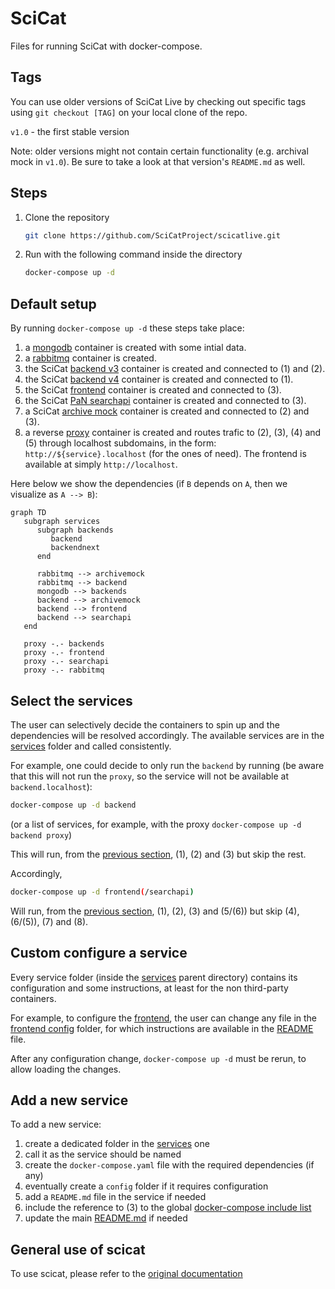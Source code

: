 # SciCat

Files for running SciCat with docker-compose.

## Tags

You can use older versions of SciCat Live by checking out specific tags using `git checkout [TAG]` on your local clone of the repo.

`v1.0` - the first stable version

Note: older versions might not contain certain functionality (e.g. archival mock in `v1.0`). Be sure to take a look at that version's `README.md` as well.

## Steps

1. Clone the repository
   ```sh
   git clone https://github.com/SciCatProject/scicatlive.git
   ```
2. Run with the following command inside the directory
   ```sh
   docker-compose up -d
   ```

## Default setup

By running `docker-compose up -d` these steps take place:
1. a [mongodb](./services/mongodb/) container is created with some intial data.
2. a [rabbitmq](./services/rabbitmq/) container is created.
3. the SciCat [backend v3](./services/backend/) container is created and connected to (1) and (2).
4. the SciCat [backend v4](./services/backendnext/) container is created and connected to (1).
5. the SciCat [frontend](./services/frontend/) container is created and connected to (3).
6. the SciCat [PaN searchapi](./services/searchapi/) container is created and connected to (3).
7. a SciCat [archive mock](./services/archivemock/) container is created and connected to (2) and (3).
8. a reverse [proxy](./services/proxy) container is created and routes trafic to (2), (3), (4) and (5) through localhost subdomains, in the form: `http://${service}.localhost` (for the ones of need). The frontend is available at simply `http://localhost`.


Here below we show the dependencies (if `B` depends on `A`, then we visualize as `A --> B`):

```mermaid
graph TD
   subgraph services
      subgraph backends
         backend
         backendnext
      end

      rabbitmq --> archivemock
      rabbitmq --> backend
      mongodb --> backends
      backend --> archivemock
      backend --> frontend
      backend --> searchapi
   end

   proxy -.- backends
   proxy -.- frontend
   proxy -.- searchapi
   proxy -.- rabbitmq
```

## Select the services

The user can selectively decide the containers to spin up and the dependencies will be resolved accordingly. The available services are in the [services](./services/) folder and called consistently.

For example, one could decide to only run the `backend` by running (be aware that this will not run the `proxy`, so the service will not be available at `backend.localhost`):

```sh
docker-compose up -d backend
```

(or a list of services, for example, with the proxy `docker-compose up -d backend proxy`)

This will run, from the [previous section](#default-setup), (1), (2) and (3) but skip the rest.

Accordingly,
```sh
docker-compose up -d frontend(/searchapi)
```

Will run, from the [previous section](#default-setup), (1), (2), (3) and (5/(6)) but skip (4), (6/(5)), (7) and (8).

## Custom configure a service

Every service folder (inside the [services](./services/) parent directory) contains its configuration and some instructions, at least for the non third-party containers.

For example, to configure the [frontend](./services/frontend/), the user can change any file in the [frontend config](./services/frontend/config/) folder, for which instructions are available in the [README](./services/frontend/README.md) file.

After any configuration change, `docker-compose up -d` must be rerun, to allow loading the changes.

## Add a new service

To add a new service:
1. create a dedicated folder in the [services](./services/) one
2. call it as the service should be named
3. create the `docker-compose.yaml` file with the required dependencies (if any)
4. eventually create a `config` folder if it requires configuration
5. add a `README.md` file in the service if needed
6. include the reference to (3) to the global [docker-compose include list](docker-compose.yaml#L2)
7. update the main [README.md](README.md) if needed

## General use of scicat

To use scicat, please refer to the [original documentation](https://scicatproject.github.io/documentation/)
